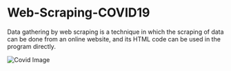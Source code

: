 # Web-Scraping-COVID19


Data gathering by web scraping is a technique in which the scraping of data can be done from an online website, and its HTML code can be used in the program directly.

![Covid Image](https://user-images.githubusercontent.com/41810625/127283851-941e717e-798b-4e1e-8e8e-5a1c878e5247.PNG)
